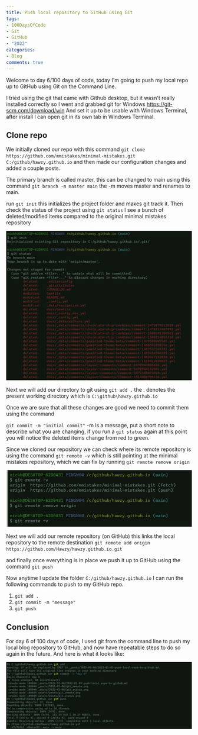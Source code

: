 ```yaml
---
title: Push local repository to GitHub using Git
tags:
- 100DaysOfCode
- Git
- GitHub
- "2022"
categories:
- Blog
comments: true
---
```

Welcome to day 6/100 days of code, today I'm going to push my local repo up to GitHub using Git on the Command Line.

I tried using the git that came with Github desktop, but it wasn't really installed correctly so I went and grabbed git for Windows  https://git-scm.com/download/win And set it up to be usable with Windows Terminal, after install I can open git in its own tab in Windows Terminal.

## Clone repo

We initially cloned our repo with this command `git clone https://github.com/mmistakes/minimal-mistakes.git C:/github/hawzy.github.io` and then made our configuration changes and added a couple posts.

The primary branch is called master, this can be changed to main using this command `git branch -m master main` the -m moves master and renames to main.

run `git init` this initializes the project folder and makes git track it. Then check the status of the project using `git status` I see a bunch of deleted/modified items compared to the original minimal mistakes repository

![git status](/assets/posts/git_status.png)

Next we will add our directory to git using `git add .` the . denotes the present working directory which is `C:\github\hawzy.github.io` 

Once we are sure that all these changes are good we need to commit them using the command

`git commit -m "initial commit"` -m is a message, put a short note to describe what you are changing, if you run a `git status` again at this point you will notice the deleted items change from red to green.

Since we cloned our repository we can check where its remote repository is using the command `git remote -v` which is still pointing at the minimal mistakes repository, which we can fix by running `git remote remove origin`

![git remote](/assets/posts/git_remote.png)

Next we will add our remote repository (on GitHub) this links the local repository to the remote destination  `git remote add origin https://github.com/Hawzy/hawzy.github.io.git`

and finally once everything is in place we push it up to GitHub using the command `git push`

Now anytime I update the folder `C:/github/hawzy.github.io` I can run the following commands to push to my GitHub repo.

1. `git add .` 
2. `git commit -m "message"`
3. `git push`

## Conclusion

For day 6 of 100 days of code, I used git from the command line to push my local blog repository to GitHub, and now have repeatable steps to do so again in the future.  And here is what it looks like:

![git push](/assets/posts/git_push.png)
